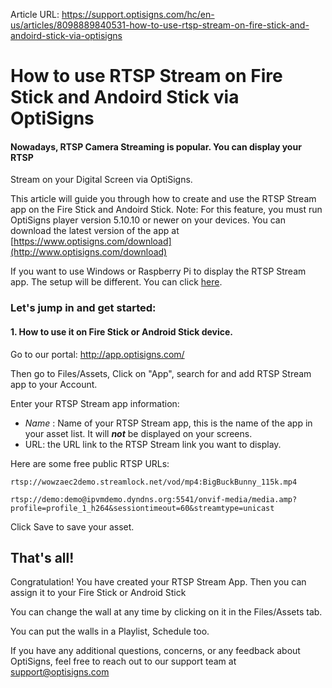 Article URL: https://support.optisigns.com/hc/en-us/articles/8098889840531-how-to-use-rtsp-stream-on-fire-stick-and-andoird-stick-via-optisigns

# How to use RTSP Stream on Fire Stick and Andoird Stick via OptiSigns 

#### Nowadays, RTSP Camera Streaming is popular. You can display your RTSP
Stream on your Digital Screen via OptiSigns.  

This article will guide you through how to create and use the RTSP Stream app
on the Fire Stick and Andoird Stick. Note: For this feature, you must run
OptiSigns player version 5.10.10 or newer on your devices. You can download
the latest version of the app at
[https://www.optisigns.com/download](http://www.optisigns.com/download)

If you want to use Windows or Raspberry Pi to display the RTSP Stream app. The
setup will be different. You can click
[here](https://support.optisigns.com/hc/en-us/articles/8066591235603).

### **Let's jump in and get started:**

#### **1\. How to use it on Fire Stick or Android Stick device.**

Go to our portal: <http://app.optisigns.com/>

Then go to Files/Assets, Click on "App", search for and add RTSP Stream app to
your Account.

Enter your RTSP Stream app information:

  * _Name_ : Name of your RTSP Stream app, this is the name of the app in your asset list. It will _**not**_ be displayed on your screens.
  * URL: the URL link to the RTSP Stream link you want to display.

Here are some free public RTSP URLs:

    
    
    rtsp://wowzaec2demo.streamlock.net/vod/mp4:BigBuckBunny_115k.mp4  
      
    rtsp://demo:demo@ipvmdemo.dyndns.org:5541/onvif-media/media.amp?profile=profile_1_h264&sessiontimeout=60&streamtype=unicast

Click Save to save your asset.

## That's all!

Congratulation! You have created your RTSP Stream App. Then you can assign it
to your Fire Stick or Android Stick

You can change the wall at any time by clicking on it in the Files/Assets tab.

You can put the walls in a Playlist, Schedule too.

If you have any additional questions, concerns, or any feedback about
OptiSigns, feel free to reach out to our support team at
[support@optisigns.com](mailto:support@optisigns.com)


